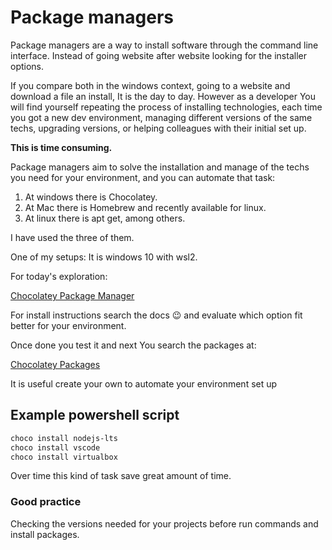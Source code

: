 # Package managers

Package managers are a way to install software through the command line interface.
Instead of going website after website looking for the installer options.

If you compare both in the windows context, going to a website and download a file an install, It is the day to day.
However as a developer You will find yourself repeating the process of installing technologies, each time you got a new dev environment, managing different versions of the same techs, upgrading versions, or helping colleagues with their initial set up.

**This is time consuming.**


Package managers aim to solve the installation and manage of the techs you need for your environment, and you can automate that task:
1. At windows there is Chocolatey.
2. At Mac there is Homebrew and recently available for linux.
3. At linux there is apt get, among others.
   
I have used the three of them.


One of my setups: It is windows 10 with wsl2.


For today's exploration:

[Chocolatey Package Manager](https://chocolatey.org/)

For install instructions search the docs 😉 and evaluate which option fit better for your environment.


Once done you test it and next You search the packages at:

[Chocolatey Packages](https://community.chocolatey.org/packages)


It is useful create your own to automate your environment set up


## Example powershell script
```ps1
choco install nodejs-lts
choco install vscode
choco install virtualbox
```


Over time this kind of task save great amount of time.


### Good practice
Checking the versions needed for your projects before run commands and install packages.